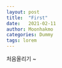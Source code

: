 ```yaml
---
layout: post
title:  "First"
date:   2021-02-11
author: Moonhakmo
categories: Dummy
tags: lorem
---
```


처음올리기 ~

